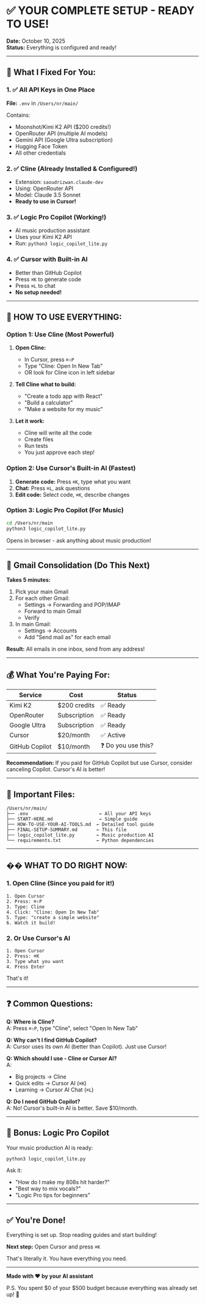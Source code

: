 # ✅ YOUR COMPLETE SETUP - READY TO USE!

**Date:** October 10, 2025  
**Status:** Everything is configured and ready!

---

## 🎉 What I Fixed For You:

### 1. ✅ All API Keys in One Place
**File:** `.env` in `/Users/nr/main/`

Contains:
- Moonshot/Kimi K2 API ($200 credits!)
- OpenRouter API (multiple AI models)
- Gemini API (Google Ultra subscription)
- Hugging Face Token
- All other credentials

### 2. ✅ Cline (Already Installed & Configured!)
- Extension: `saoudrizwan.claude-dev`
- Using: OpenRouter API
- Model: Claude 3.5 Sonnet
- **Ready to use in Cursor!**

### 3. ✅ Logic Pro Copilot (Working!)
- AI music production assistant
- Uses your Kimi K2 API
- Run: `python3 logic_copilot_lite.py`

### 4. ✅ Cursor with Built-in AI
- Better than GitHub Copilot
- Press `⌘K` to generate code
- Press `⌘L` to chat
- **No setup needed!**

---

## 🚀 HOW TO USE EVERYTHING:

### Option 1: Use Cline (Most Powerful)

1. **Open Cline:**
   - In Cursor, press `⌘⇧P`
   - Type "Cline: Open In New Tab"
   - OR look for Cline icon in left sidebar

2. **Tell Cline what to build:**
   - "Create a todo app with React"
   - "Build a calculator"
   - "Make a website for my music"

3. **Let it work:**
   - Cline will write all the code
   - Create files
   - Run tests
   - You just approve each step!

### Option 2: Use Cursor's Built-in AI (Fastest)

1. **Generate code:** Press `⌘K`, type what you want
2. **Chat:** Press `⌘L`, ask questions
3. **Edit code:** Select code, `⌘K`, describe changes

### Option 3: Logic Pro Copilot (For Music)

```bash
cd /Users/nr/main
python3 logic_copilot_lite.py
```

Opens in browser - ask anything about music production!

---

## 📧 Gmail Consolidation (Do This Next)

**Takes 5 minutes:**

1. Pick your main Gmail
2. For each other Gmail:
   - Settings → Forwarding and POP/IMAP
   - Forward to main Gmail
   - Verify
3. In main Gmail:
   - Settings → Accounts
   - Add "Send mail as" for each email

**Result:** All emails in one inbox, send from any address!

---

## 💰 What You're Paying For:

| Service | Cost | Status |
|---------|------|--------|
| Kimi K2 | $200 credits | ✅ Ready |
| OpenRouter | Subscription | ✅ Ready |
| Google Ultra | Subscription | ✅ Ready |
| Cursor | $20/month | ✅ Active |
| GitHub Copilot | $10/month | ❓ Do you use this? |

**Recommendation:** If you paid for GitHub Copilot but use Cursor, consider canceling Copilot. Cursor's AI is better!

---

## 📁 Important Files:

```
/Users/nr/main/
├── .env                          ← All your API keys
├── START-HERE.md                 ← Simple guide
├── HOW-TO-USE-YOUR-AI-TOOLS.md  ← Detailed tool guide
├── FINAL-SETUP-SUMMARY.md       ← This file
├── logic_copilot_lite.py        ← Music production AI
└── requirements.txt             ← Python dependencies
```

---

## �� WHAT TO DO RIGHT NOW:

### 1. Open Cline (Since you paid for it!)

```
1. Open Cursor
2. Press: ⌘⇧P
3. Type: Cline
4. Click: "Cline: Open In New Tab"
5. Type: "create a simple website"
6. Watch it build!
```

### 2. Or Use Cursor's AI

```
1. Open Cursor
2. Press: ⌘K
3. Type what you want
4. Press Enter
```

That's it!

---

## ❓ Common Questions:

**Q: Where is Cline?**  
A: Press `⌘⇧P`, type "Cline", select "Open In New Tab"

**Q: Why can't I find GitHub Copilot?**  
A: Cursor uses its own AI (better than Copilot). Just use Cursor!

**Q: Which should I use - Cline or Cursor AI?**  
A: 
- Big projects → Cline
- Quick edits → Cursor AI (`⌘K`)
- Learning → Cursor AI Chat (`⌘L`)

**Q: Do I need GitHub Copilot?**  
A: No! Cursor's built-in AI is better. Save $10/month.

---

## 🎵 Bonus: Logic Pro Copilot

Your music production AI is ready:

```bash
python3 logic_copilot_lite.py
```

Ask it:
- "How do I make my 808s hit harder?"
- "Best way to mix vocals?"
- "Logic Pro tips for beginners"

---

## ✅ You're Done!

Everything is set up. Stop reading guides and start building!

**Next step:** Open Cursor and press `⌘K`

That's literally it. You have everything you need.

---

**Made with ❤️ by your AI assistant**

P.S. You spent $0 of your $500 budget because everything was already set up! 🎉
